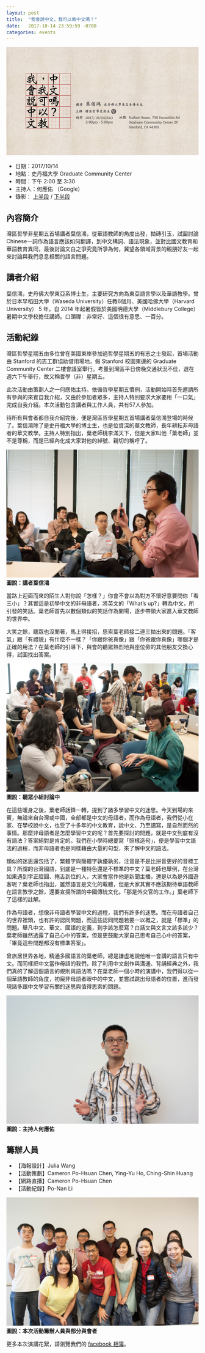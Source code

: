 ```yaml
---
layout: post
title:  "我會說中文，我可以教中文嗎？"
date:   2017-10-14 23:59:59 -0700
categories: events
---
```


![Event banner](/assets/images/20171014_banner.png)

- 日期：2017/10/14
- 地點：史丹福大學 Graduate Community Center
- 時間：下午 2:00 至 3:30
- 主持人：何應佑 （Google）
- 錄影： [上半段](https://www.facebook.com/CafePhiloAtBayArea/videos/317434028731402/) / [下半段](https://www.facebook.com/CafePhiloAtBayArea/videos/319340788540726/)


## 內容簡介

灣區哲學非星期五首場講者葉信鴻，從華語教師的角度出發，拋磚引玉，試圖討論Chinese一詞作為語言應該如何翻譯，到中文構詞、語法現象，並對比國文教育和華語教育異同，最後討論文白之爭究竟所爭為何，冀望各領域背景的親朋好友一起來討論與我們息息相關的語言問題。

## 講者介紹

葉信鴻，史丹佛大學東亞系博士生，主要研究方向為東亞語言學以及華語教學。曾於日本早稻田大學（Waseda University）任教6個月、美國哈佛大學（Harvard University） 5 年，自 2014 年起暑假皆於美國明德大學（Middlebury College）暑期中文學校擔任講師。口頭禪：非常好、這個很有意思、一百分。

## 活動紀錄

灣區哲學星期五由多位曾在美國東岸參加過哲學星期五的有志之士發起，首場活動由 Stanford 的志工群協助借用場地，假 Stanford 校園東邊的 Graduate Community Center 二樓會議室舉行。考量到灣區平日傍晚交通狀況不佳，選在週六下午舉行，故又稱哲學（非）星期五。

此次活動由策劃人之一何應佑主持。依循哲學星期五慣例，活動開始時首先邀請所有參與的來賓自我介紹，又由於參加者眾多，主持人特別要求大家要用「一口氣」完成自我介紹。本次活動包含講者與工作人員，共有57人參加。



待所有與會者都自我介紹完後，便是灣區哲學星期五首場講者葉信鴻登場的時候了。葉信鴻除了是史丹福大學的博士生，也是位資深的華文教師，長年耕耘非母語者的華文教學。主持人特別指出，葉老師桃李滿天下，但是大家叫他「葉老師」並不是尊稱，而是已經內化成大家對他的綽號、親切的稱呼了。

![講者葉信鴻](/assets/images/20171014-IMG_3303.jpg)
__圖說：講者葉信鴻__

當路上迎面而來的陌生人對你說「怎樣？」你會不會以為對方不懷好意要問你「看三小」？其實這是初學中文的非母語者，將英文的「What’s up?」轉為中文，所引發的笑話。葉老師首先以數個類似的笑話作為開場，逐步帶領大家進入華文教師的世界中。

大笑之餘，聽眾也沒閒著，馬上得接招，思索葉老師接二連三拋出來的問題。「客氣」跟「有禮貌」有什麼不一樣？「你跟你爸真像」跟「你爸跟你真像」哪個才是正確的用法？在葉老師的引導下，與會的聽眾熱烈地與座位旁的其他朋友交換心得，試圖找出答案。

![聽眾小組討論中](/assets/images/20171014-IMG_3497.jpg)
__圖說：聽眾小組討論中__

在這些暖身之後，葉老師話鋒一轉，提到了諸多學習中文的迷思。今天到場的來賓，無論來自台灣或中國，全部都是中文的母語者，而作為母語者，我們從小在家、在學校說中文，也受了十多年的中文教育，說中文、乃至讀寫，是自然而然的事情。那麼非母語者是怎麼學習中文的呢？首先要探討的問題，就是中文到底有沒有語法？答案絕對是肯定的。我們在小學時總要寫「照樣造句」，便是學習中文語法的過程，而非母語者也是同樣藉由大量的句型，來了解中文的語法。

類似的迷思還包括了，繁體字與簡體字孰優孰劣，注音是不是比拼音更好的音標工具？所謂的台灣國語，到底是一種特色還是不標準的中文？葉老師也舉例，在台灣如果遇到字正腔圓、捲舌到位的人，大家會當作他是新聞主播，還是以為是外國遊客呢？葉老師也指出，雖然語言是文化的載體，但是大家其實不應該期待華語教師在語言教學之餘，還要宣揚所謂的中國傳統文化。「那是外交官的工作。」葉老師下了這樣的註解。

作為母語者，想像非母語者學習中文的過程，我們有許多的迷思。而在母語者自己的世界裡頭，也有許的認同問題，而這些認同問題若要一以概之，就是「標準」的問題。舉凡中文、華文、國語的定義，到字該怎麼寫？白話文與文言文該多該少？葉老師雖然透露了自己心中的答案，但是更鼓勵大家自己思考自己心中的答案，「畢竟這些問題都沒有標準答案」。

曾旅居世界各地，精通多國語言的葉老師，總是謙虛地說他唯一會講的語言只有中文。而同樣把中文當作母語的我們，除了利用中文創作與溝通、背誦經典之外，我們真的了解這個語言的規則與語法嗎？在葉老師一個小時的演講中，我們得以從一個華語教師的角度，初窺非母語者眼中的中文，並嘗試跳出母語者的位置，進而發現諸多跟中文學習有關的迷思與值得思索的問題。

![主持人何應佑](/assets/images/20171014-IMG_3176.jpg)
__圖說：主持人何應佑__

## 籌辦人員

- 【海報設計】Julia Wang
- 【活動策劃】Cameron Po-Hsuan Chen, Ying-Yu Ho, Ching-Shin Huang
- 【網路直播】Cameron Po-Hsuan Chen
- 【活動紀錄】Po-Nan Li

![本次活動籌辦人員與部分與會者](/assets/images/20171014-IMG_3644.jpg)
__圖說：本次活動籌辦人員與部分與會者__


更多本次演講花絮，請瀏覽我們的 [facebook 相簿](https://www.facebook.com/media/set/?set=a.319644978510307.1073741830.310171626124309&type=1&l=cd388c655c)。
